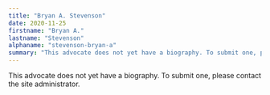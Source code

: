 ```yaml
---
title: "Bryan A. Stevenson"
date: 2020-11-25
firstname: "Bryan A."
lastname: "Stevenson"
alphaname: "stevenson-bryan-a"
summary: "This advocate does not yet have a biography. To submit one, please contact the site administrator."
---
```

This advocate does not yet have a biography. To submit one, please contact the site administrator.

